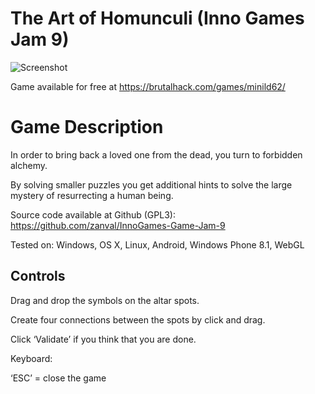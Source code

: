 # The Art of Homunculi (Inno Games Jam 9)

![Screenshot](https://brutalhack.com/wp-content/uploads/2015/11/win_cut-1.png)

Game available for free at https://brutalhack.com/games/minild62/

# Game Description

In order to bring back a loved one from the dead, you turn to forbidden alchemy.

By solving smaller puzzles you get additional hints to solve the large mystery of resurrecting a human being.

Source code available at Github (GPL3): https://github.com/zanval/InnoGames-Game-Jam-9

Tested on: Windows, OS X, Linux, Android, Windows Phone 8.1, WebGL

## Controls
Drag and drop the symbols on the altar spots.

Create four connections between the spots by click and drag.

Click ‘Validate’ if you think that you are done.

Keyboard:

‘ESC’ = close the game
